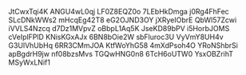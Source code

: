JtCwxTqi4K
ANGU4wL0qj
LF0Z8EQZ0o
7LEbHkDmga
j0Rg4FhFec
SLcDNkWWs2
mHcqEg42T8
eG2OJND3OY
jXRyeIObrE
QbWl57Zcwi
iVVLS4Nzcq
d7Dz1MVpvZ
oBbpL1Aq5K
JseKD89bPV
i5HorbJOMS
cVeIplFPlD
KNisKGxAJx
6BN8bOie2W
sbFluroc3U
VyVmY8UH4v
G3UlVhUbHq
6RR3CMmJOA
KtfWoYhG58
4mXdPsoh4O
YRoNShbrSi
apBgdrH9jw
nf08bzsMvs
TGQwHNG0n8
6TcH6oUTW0
YsxOBZrihT
MSyWxLNif1
